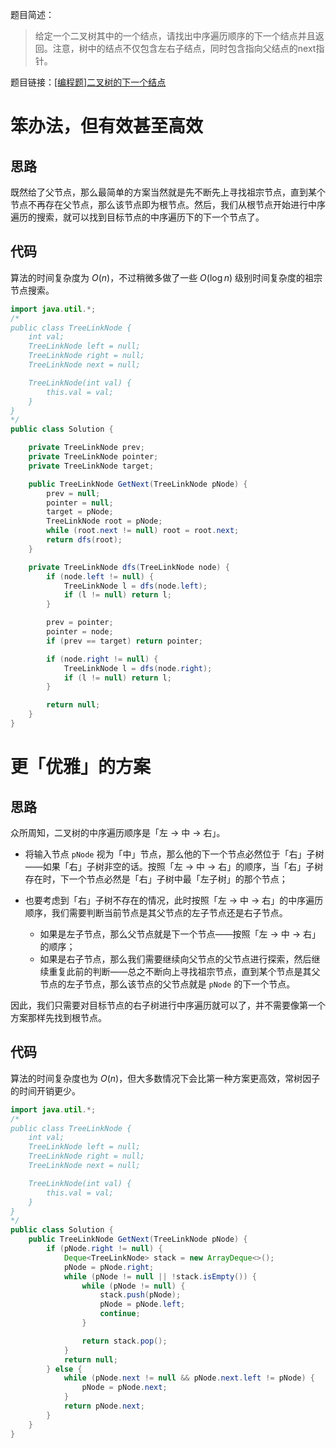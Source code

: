 题目简述：

> 给定一个二叉树其中的一个结点，请找出中序遍历顺序的下一个结点并且返回。注意，树中的结点不仅包含左右子结点，同时包含指向父结点的next指针。

题目链接：[[编程题]二叉树的下一个结点](https://www.nowcoder.com/questionTerminal/9023a0c988684a53960365b889ceaf5e)

# 笨办法，但有效甚至高效

## 思路

既然给了父节点，那么最简单的方案当然就是先不断先上寻找祖宗节点，直到某个节点不再存在父节点，那么该节点即为根节点。然后，我们从根节点开始进行中序遍历的搜索，就可以找到目标节点的中序遍历下的下一个节点了。

## 代码

算法的时间复杂度为 $O(n)$，不过稍微多做了一些 $O(\log n)$ 级别时间复杂度的祖宗节点搜索。

```java
import java.util.*;
/*
public class TreeLinkNode {
    int val;
    TreeLinkNode left = null;
    TreeLinkNode right = null;
    TreeLinkNode next = null;

    TreeLinkNode(int val) {
        this.val = val;
    }
}
*/
public class Solution {

    private TreeLinkNode prev;
    private TreeLinkNode pointer;
    private TreeLinkNode target;

    public TreeLinkNode GetNext(TreeLinkNode pNode) {
        prev = null;
        pointer = null;
        target = pNode;
        TreeLinkNode root = pNode;
        while (root.next != null) root = root.next;
        return dfs(root);
    }

    private TreeLinkNode dfs(TreeLinkNode node) {
        if (node.left != null) {
            TreeLinkNode l = dfs(node.left);
            if (l != null) return l;
        }

        prev = pointer;
        pointer = node;
        if (prev == target) return pointer;

        if (node.right != null) {
            TreeLinkNode l = dfs(node.right);
            if (l != null) return l;
        }

        return null;
    }
}
```

# 更「优雅」的方案

## 思路

众所周知，二叉树的中序遍历顺序是「左 → 中 → 右」。

- 将输入节点 `pNode` 视为「中」节点，那么他的下一个节点必然位于「右」子树——如果「右」子树非空的话。按照「左 → 中 → 右」的顺序，当「右」子树存在时，下一个节点必然是「右」子树中最「左子树」的那个节点；

- 也要考虑到「右」子树不存在的情况，此时按照「左 → 中 → 右」的中序遍历顺序，我们需要判断当前节点是其父节点的左子节点还是右子节点。
  - 如果是左子节点，那么父节点就是下一个节点——按照「左 → 中 → 右」的顺序；
  - 如果是右子节点，那么我们需要继续向父节点的父节点进行探索，然后继续重复此前的判断——总之不断向上寻找祖宗节点，直到某个节点是其父节点的左子节点，那么该节点的父节点就是 `pNode` 的下一个节点。

因此，我们只需要对目标节点的右子树进行中序遍历就可以了，并不需要像第一个方案那样先找到根节点。

## 代码

算法的时间复杂度也为 $O(n)$，但大多数情况下会比第一种方案更高效，常树因子的时间开销更少。

```java
import java.util.*;
/*
public class TreeLinkNode {
    int val;
    TreeLinkNode left = null;
    TreeLinkNode right = null;
    TreeLinkNode next = null;

    TreeLinkNode(int val) {
        this.val = val;
    }
}
*/
public class Solution {
    public TreeLinkNode GetNext(TreeLinkNode pNode) {
        if (pNode.right != null) {
            Deque<TreeLinkNode> stack = new ArrayDeque<>();
            pNode = pNode.right;
            while (pNode != null || !stack.isEmpty()) {
                while (pNode != null) {
                    stack.push(pNode);
                    pNode = pNode.left;
                    continue;
                }

                return stack.pop();
            }
            return null;
        } else {
            while (pNode.next != null && pNode.next.left != pNode) {
                pNode = pNode.next;
            }
            return pNode.next;
        }
    }
}
```

